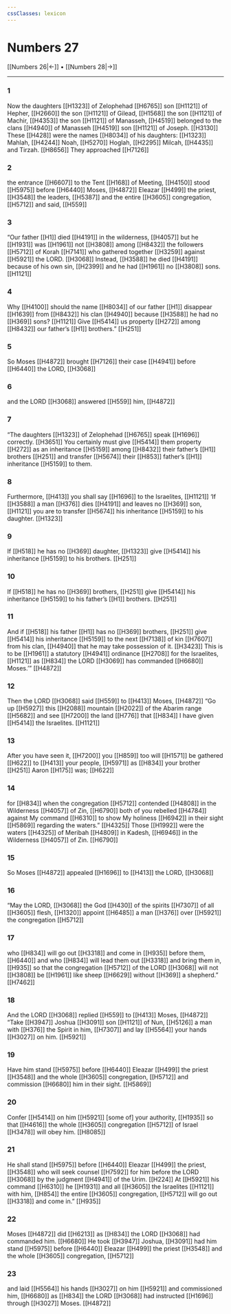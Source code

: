 ```yaml
---
cssClasses: lexicon
---
```


# Numbers 27

[[Numbers 26|←]] • [[Numbers 28|→]]

---

### 1
Now the daughters [[H1323]] of Zelophehad [[H6765]] son [[H1121]] of Hepher, [[H2660]] the son [[H1121]] of Gilead, [[H1568]] the son [[H1121]] of Machir, [[H4353]] the son [[H1121]] of Manasseh, [[H4519]] belonged to the clans [[H4940]] of Manasseh [[H4519]] son [[H1121]] of Joseph. [[H3130]] These [[H428]] were the names [[H8034]] of his daughters: [[H1323]] Mahlah, [[H4244]] Noah, [[H5270]] Hoglah, [[H2295]] Milcah, [[H4435]] and Tirzah. [[H8656]] They approached [[H7126]]

### 2
the entrance [[H6607]] to the Tent [[H168]] of Meeting, [[H4150]] stood [[H5975]] before [[H6440]] Moses, [[H4872]] Eleazar [[H499]] the priest, [[H3548]] the leaders, [[H5387]] and the entire [[H3605]] congregation, [[H5712]] and said, [[H559]]

### 3
“Our father [[H1]] died [[H4191]] in the wilderness, [[H4057]] but he [[H1931]] was [[H1961]] not [[H3808]] among [[H8432]] the followers [[H5712]] of Korah [[H7141]] who gathered together [[H3259]] against [[H5921]] the LORD. [[H3068]] Instead, [[H3588]] he died [[H4191]] because of his own sin, [[H2399]] and he had [[H1961]] no [[H3808]] sons. [[H1121]]

### 4
Why [[H4100]] should the name [[H8034]] of our father [[H1]] disappear [[H1639]] from [[H8432]] his clan [[H4940]] because [[H3588]] he had no [[H369]] sons? [[H1121]] Give [[H5414]] us property [[H272]] among [[H8432]] our father’s [[H1]] brothers.” [[H251]]

### 5
So Moses [[H4872]] brought [[H7126]] their case [[H4941]] before [[H6440]] the LORD, [[H3068]]

### 6
and the LORD [[H3068]] answered [[H559]] him, [[H4872]]

### 7
“The daughters [[H1323]] of Zelophehad [[H6765]] speak [[H1696]] correctly. [[H3651]] You certainly must give [[H5414]] them  property [[H272]] as an inheritance [[H5159]] among [[H8432]] their father’s [[H1]] brothers [[H251]] and transfer [[H5674]] their [[H853]] father’s [[H1]] inheritance [[H5159]] to them. 

### 8
Furthermore, [[H413]] you shall say [[H1696]] to the Israelites, [[H1121]] ‘If [[H3588]] a man [[H376]] dies [[H4191]] and leaves no [[H369]] son, [[H1121]] you are to transfer [[H5674]] his inheritance [[H5159]] to his daughter. [[H1323]]

### 9
If [[H518]] he has no [[H369]] daughter, [[H1323]] give [[H5414]] his inheritance [[H5159]] to his brothers. [[H251]]

### 10
If [[H518]] he has no [[H369]] brothers, [[H251]] give [[H5414]] his inheritance [[H5159]] to his father’s [[H1]] brothers. [[H251]]

### 11
And if [[H518]] his father [[H1]] has no [[H369]] brothers, [[H251]] give [[H5414]] his inheritance [[H5159]] to the next [[H7138]] of kin [[H7607]] from his clan, [[H4940]] that he may take possession of it. [[H3423]] This is to be [[H1961]] a statutory [[H4941]] ordinance [[H2708]] for the Israelites, [[H1121]] as [[H834]] the LORD [[H3069]] has commanded [[H6680]] Moses.’” [[H4872]]

### 12
Then the LORD [[H3068]] said [[H559]] to [[H413]] Moses, [[H4872]] “Go up [[H5927]] this [[H2088]] mountain [[H2022]] of the Abarim range [[H5682]] and see [[H7200]] the land [[H776]] that [[H834]] I have given [[H5414]] the Israelites. [[H1121]]

### 13
After you have seen it, [[H7200]] you [[H859]] too will [[H1571]] be gathered [[H622]] to [[H413]] your people, [[H5971]] as [[H834]] your brother [[H251]] Aaron [[H175]] was; [[H622]]

### 14
for [[H834]] when the congregation [[H5712]] contended [[H4808]] in the Wilderness [[H4057]] of Zin, [[H6790]] both of you rebelled [[H4784]] against My command [[H6310]] to show My holiness [[H6942]] in their sight [[H5869]] regarding the waters.” [[H4325]] Those [[H1992]] were the waters [[H4325]] of Meribah [[H4809]] in Kadesh, [[H6946]] in the Wilderness [[H4057]] of Zin. [[H6790]]

### 15
So Moses [[H4872]] appealed [[H1696]] to [[H413]] the LORD, [[H3068]]

### 16
“May the LORD, [[H3068]] the God [[H430]] of the spirits [[H7307]] of all [[H3605]] flesh, [[H1320]] appoint [[H6485]] a man [[H376]] over [[H5921]] the congregation [[H5712]]

### 17
who [[H834]] will go out [[H3318]] and come in [[H935]] before them, [[H6440]] and who [[H834]] will lead them out [[H3318]] and bring them in, [[H935]] so that the congregation [[H5712]] of the LORD [[H3068]] will not [[H3808]] be [[H1961]] like sheep [[H6629]] without [[H369]] a shepherd.” [[H7462]]

### 18
And the LORD [[H3068]] replied [[H559]] to [[H413]] Moses, [[H4872]] “Take [[H3947]] Joshua [[H3091]] son [[H1121]] of Nun, [[H5126]] a man with [[H376]] the Spirit in him, [[H7307]] and lay [[H5564]] your hands [[H3027]] on him. [[H5921]]

### 19
Have him stand [[H5975]] before [[H6440]] Eleazar [[H499]] the priest [[H3548]] and the whole [[H3605]] congregation, [[H5712]] and commission [[H6680]] him in their sight. [[H5869]]

### 20
Confer [[H5414]] on him [[H5921]] [some of] your authority, [[H1935]] so that [[H4616]] the whole [[H3605]] congregation [[H5712]] of Israel [[H3478]] will obey him. [[H8085]]

### 21
He shall stand [[H5975]] before [[H6440]] Eleazar [[H499]] the priest, [[H3548]] who will seek counsel [[H7592]] for him  before the LORD [[H3068]] by the judgment [[H4941]] of the Urim. [[H224]] At [[H5921]] his command [[H6310]] he [[H1931]] and all [[H3605]] the Israelites [[H1121]] with him, [[H854]] the entire [[H3605]] congregation, [[H5712]] will go out [[H3318]] and come in.” [[H935]]

### 22
Moses [[H4872]] did [[H6213]] as [[H834]] the LORD [[H3068]] had commanded him. [[H6680]] He took [[H3947]] Joshua, [[H3091]] had him stand [[H5975]] before [[H6440]] Eleazar [[H499]] the priest [[H3548]] and the whole [[H3605]] congregation, [[H5712]]

### 23
and laid [[H5564]] his hands [[H3027]] on him [[H5921]] and commissioned him, [[H6680]] as [[H834]] the LORD [[H3068]] had instructed [[H1696]] through [[H3027]] Moses. [[H4872]]

